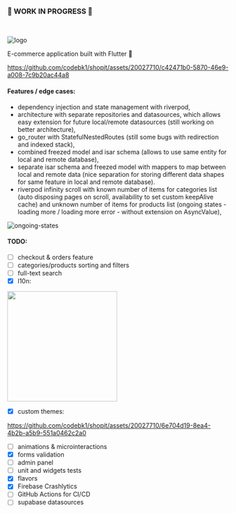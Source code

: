 ### :construction: WORK IN PROGRESS :construction:
<br>

![logo](https://github.com/codebk1/shopit/assets/20027710/2f67cede-2c58-42c9-b94d-2cb932e3ff02)

E-commerce application built with Flutter :blue_heart:

https://github.com/codebk1/shopit/assets/20027710/c42471b0-5870-46e9-a008-7c9b20ac44a8

#### Features / edge cases:
- dependency injection and state management with riverpod,
- architecture with separate repositories and datasources, which allows easy extension for future local/remote datasources (still working on better architecture),
- go_router with StatefulNestedRoutes (still some bugs with redirection and indexed stack),
- combined freezed model and isar schema (allows to use same entity for local and remote database),
- separate isar schema and freezed model with mappers to map between local and remote data (nice separation for storing different data shapes for same feature in local and remote database).
- riverpod infinity scroll with known number of items for categories list (auto disposing pages on scroll, availability to set custom keepAlive cache) and unknown number of items for products list (ongoing states - loading more / loading more error - without extension on AsyncValue),

![ongoing-states](https://github.com/codebk1/shopit/assets/20027710/0b13b673-7265-433f-9f1f-aabc6a3bafea)

#### TODO:
- [ ] checkout & orders feature
- [ ] categories/products sorting and filters
- [ ] full-text search
- [x] l10n:

<img width="250px" src="https://github.com/codebk1/shopit/assets/20027710/df8c7a3d-2eb1-4ac6-9aca-b7b9be7ebc91">

- [x] custom themes:

https://github.com/codebk1/shopit/assets/20027710/6e704d19-8ea4-4b2b-a5b9-551a0462c2a0

- [ ] animations & microinteractions
- [x] forms validation
- [ ] admin panel
- [ ] unit and widgets tests
- [x] flavors
- [x] Firebase Crashlytics
- [ ] GitHub Actions for CI/CD
- [ ] supabase datasources
